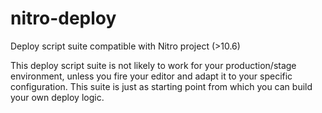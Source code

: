 nitro-deploy
============

Deploy script suite compatible with Nitro project (>10.6)


This deploy script suite is not likely to work for your production/stage environment, unless you fire your editor and adapt it to your specific configuration. This suite is just as starting point from which you can build your own deploy logic.